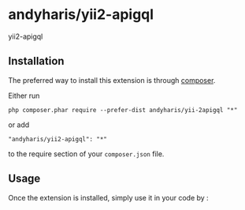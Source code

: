 andyharis/yii2-apigql
==========
yii2-apigql

Installation
------------

The preferred way to install this extension is through [composer](http://getcomposer.org/download/).

Either run

```
php composer.phar require --prefer-dist andyharis/yii-2apigql "*"
```

or add

```
"andyharis/yii2-apigql": "*"
```

to the require section of your `composer.json` file.


Usage
-----

Once the extension is installed, simply use it in your code by  :

```php
